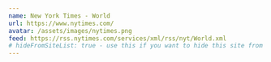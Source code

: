 ```yaml
---
name: New York Times - World
url: https://www.nytimes.com/
avatar: /assets/images/nytimes.png
feed: https://rss.nytimes.com/services/xml/rss/nyt/World.xml
# hideFromSiteList: true - use this if you want to hide this site from the list of sites on this page: https://eleventy-m10y.lkmt.us/sites/
---
```


